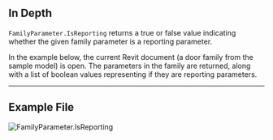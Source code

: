 ## In Depth
`FamilyParameter.IsReporting` returns a true or false value indicating whether the given family parameter is a reporting parameter.

In the example below, the current Revit document (a door family from the sample model) is open. The parameters in the family are returned, along with a list of boolean values representing if they are reporting parameters. 
___
## Example File

![FamilyParameter.IsReporting](./Revit.Elements.FamilyParameter.IsReporting_img.jpg)